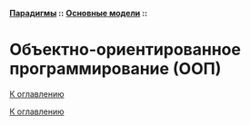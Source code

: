 **[Парадигмы](../../README.md#paradigms-models) ::** 
**[Основные модели](../../README.md#paradigms-models) ::**
# Объектно-ориентированное программирование (ООП)

<!--

-->

[К оглавлению](../../README.md#paradigms-models)



[К оглавлению](../../README.md#paradigms-models)
